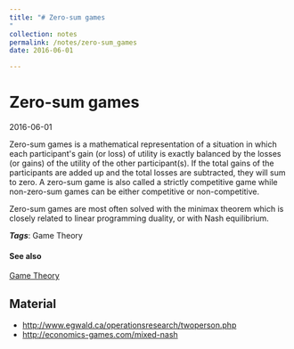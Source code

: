 ```yaml
---
title: "# Zero-sum games
"
collection: notes
permalink: /notes/zero-sum_games
date: 2016-06-01

---
```


# Zero-sum games

2016-06-01

Zero-sum games is a mathematical representation of a situation in which each participant's gain (or loss) of utility is exactly balanced by the losses (or gains) of the utility of the other participant(s). If the total gains of the participants are added up and the total losses are subtracted, they will sum to zero. A zero-sum game is also called a strictly competitive game while non-zero-sum games can be either competitive or non-competitive. 

Zero-sum games are most often solved with the minimax theorem which is closely related to linear programming duality, or with Nash equilibrium.

***Tags***: Game Theory

#### See also
[Game Theory](/notes/game_theory)

## Material
* http://www.egwald.ca/operationsresearch/twoperson.php
* http://economics-games.com/mixed-nash




